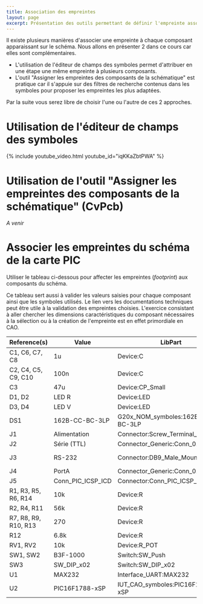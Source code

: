 ```yaml
---
title: Association des empreintes
layout: page
excerpt: Présentation des outils permettant de définir l'empreinte associée à chaque symbole
---
```


Il existe plusieurs manières d'associer une empreinte à chaque composant apparaissant sur le schéma. Nous allons en présenter 2 dans ce cours car elles sont complémentaires.

* L'utilisation de l'éditeur de champs des symboles permet d'attribuer en une étape une même empreinte à plusieurs composants.
* L'outil "Assigner les empreintes des composants de la schématique" est pratique car il s'appuie sur des filtres de recherche contenus dans les symboles pour proposer les empreintes les plus adaptées.
  
Par la suite vous serez libre de choisir l'une ou l'autre de ces 2 approches.


# Utilisation de l'éditeur de champs des symboles

{% include youtube_video.html youtube_id="iqKKaZbtPWA" %}

# Utilisation de l'outil "Assigner les empreintes des composants de la schématique" (CvPcb)

*A venir*

# Associer les empreintes du schéma de la carte PIC

Utiliser le tableau ci-dessous pour affecter les empreintes (*footprint*) aux composants du schéma.

Ce tableau sert aussi à valider les valeurs saisies pour chaque composant ainsi que les symboles utilisés.
Le lien vers les documentations techniques peut être utile à la validation des empreintes choisies.
L'exercice consistant à aller chercher les dimensions caractéristiques du composant nécessaires à la sélection ou à la création de l'empreinte est en effet primordiale en CAO.

| Reference(s)         | Value             | LibPart                          | Footprint                                                                                                   | Référence fabricant                                                                                           |
| -------------------- | ----------------- | -------------------------------- | ----------------------------------------------------------------------------------------------------------- | ------------------------------------------------------------------------------------------------------------- |
| C1, C6, C7, C8       | 1u                | Device:C                         | IUT_CAO_empreintes:C_Radial_D5.0mm_H11.0mm_P2.00mm                                                          | [MCNP35V105M5X11](https://fr.farnell.com/multicomp/mcnp35v105m5x11/condensateur-1-f-35v-20/dp/1236666)        |
| C2, C4, C5, C9, C10  | 100n              | Device:C                         | IUT_CAO_empreintes:C_Disc_D4.7mm_W2.5mm_P5.00mm                                                             | [K104K15X7RF53H5](http://www.farnell.com/datasheets/2243519.pdf)                                              |
| C3                   | 47u               | Device:CP_Small                  | IUT_CAO_empreintes:CP_Radial_D6.3mm_P2.50mm                                                                 | [ECA-1HHG470](http://industrial.panasonic.com/cdbs/www-data/pdf/RDF0000/ABA0000C1215.pdf)                     |
| D1, D2               | LED R             | Device:LED                       | IUT_CAO_empreintes:LED_D5.0mm                                                                               | [MCL053PD](http://www.farnell.com/datasheets/2861525.pdf)                                                     |
| D3, D4               | LED V             | Device:LED                       | IUT_CAO_empreintes:LED_D5.0mm                                                                               | [MCL053GD](http://www.farnell.com/datasheets/2861527.pdf)                                                     |
| DS1                  | 162B-CC-BC-3LP    | G20x_NOM_symboles:162B-CC-BC-3LP | IUT_CAO_empreintes:162B                                                                                     | [162B-CC-BC-3LP](https://cdn.displaytech-us.com/sites/default/files/display-data-sheet/162B%20series-v21.pdf) |
| J1                   | Alimentation      | Connector:Screw_Terminal_01x02   | G201_NOM_footprints:Bornier_1x02_L10mm_W7.5mm_P5mm                                                          | [KRM 02](http://www.farnell.com/datasheets/2047458.pdf)                                                       |
| J2                   | Série (TTL)       | Connector_Generic:Conn_01x06     | IUT_CAO_empreintes:PinHeader_1x06_P2.54mm_Vertical                                                          | [2211S-06G](http://www.farnell.com/datasheets/1518407.pdf)                                                    |
| J3                   | RS-232            | Connector:DB9_Male_MountingHoles | IUT_CAO_empreintes:DSUB-9_Male_Horizontal_P2.77x2.84mm_EdgePinOffset7.70mm_Housed_MountingHolesOffset9.12mm | [5504F1-09P-02A-03](http://www.farnell.com/datasheets/1850778.pdf)                                            |
| J4                   | PortA             | Connector_Generic:Conn_01x08     | IUT_CAO_empreintes:PinHeader_1x08_P2.54mm_Vertical                                                          | [2211S-08G](http://www.farnell.com/datasheets/1518407.pdf)                                                    |
| J5                   | Conn_PIC_ICSP_ICD | Connector:Conn_PIC_ICSP_ICD      | IUT_CAO_empreintes:PicKit_4_Snap_1x08_P2.54mm_Vertical                                                      | [2211S-06G](http://www.farnell.com/datasheets/1518407.pdf)                                                    |
| R1, R3, R5, R6, R14  | 10k               | Device:R                         | G201_NOM_footprints:R_Axial_DIN0207_L6.3mm_D2.5mm_P10.16mm_Horizontal                                       | [MCF 0.25W 10K](http://www.farnell.com/datasheets/2861447.pdf)                                                |
| R2, R4, R11          | 56k               | Device:R                         | G201_NOM_footprints:R_Axial_DIN0207_L6.3mm_D2.5mm_P10.16mm_Horizontal                                       | [MCF 0.25W 56K](http://www.farnell.com/datasheets/2861447.pdf)                                                |
| R7, R8, R9, R10, R13 | 270               | Device:R                         | G201_NOM_footprints:R_Axial_DIN0207_L6.3mm_D2.5mm_P10.16mm_Horizontal                                       | [MCF 0.25W 270R](http://www.farnell.com/datasheets/2861447.pdf)                                               |
| R12                  | 6.8k              | Device:R                         | G201_NOM_footprints:R_Axial_DIN0207_L6.3mm_D2.5mm_P10.16mm_Horizontal                                       | [MCF 0.25W 6K8](http://www.farnell.com/datasheets/2861447.pdf)                                                |
| RV1, RV2             | 10k               | Device:R_POT                     | IUT_CAO_empreintes:Potentiometer_Bourns_3306F_Vertical                                                      | [3306F-1-103](http://www.farnell.com/datasheets/1815113.pdf)                                                  |
| SW1, SW2             | B3F-1000          | Switch:SW_Push                   | IUT_CAO_empreintes:SW_TH_Tactile_Omron_B3F-10xx                                                             | [B3F-1000](https://4donline.ihs.com/images/VipMasterIC/IC/OMRN/OMRN-S-A0001309768/OMRN-S-A0001309768-1.pdf)   |
| SW3                  | SW_DIP_x02        | Switch:SW_DIP_x02                | IUT_CAO_empreintes:SW_DIP_SPSTx02_Slide_7.5x7.01mm_W7.62mm_P2.54mm_LowProfile                               | [ADE02A04](https://docs.rs-online.com/c98b/0900766b810b550f.pdf)                                              |
| U1                   | MAX232            | Interface_UART:MAX232            | Package_DIP:DIP-16_W7.62mm_Socket_LongPads                                                                  | [MAX232N](http://www.ti.com/lit/ds/symlink/max232.pdf)                                                        |
| U2                   | PIC16F1788-xSP    | IUT_CAO_symboles:PIC16F1788-xSP  | Package_DIP:DIP-28_W7.62mm_Socket_LongPads                                                                  | [PIC16F1788-I/SP](http://ww1.microchip.com/downloads/en/DeviceDoc/40001675C.pdf)                              |



